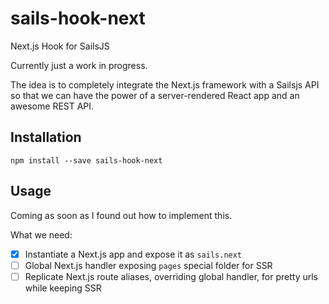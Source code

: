 # sails-hook-next

Next.js Hook for SailsJS

Currently just a work in progress.

The idea is to completely integrate the Next.js framework with a Sailsjs API
so that we can have the power of a server-rendered React app and an awesome REST API.

## Installation

```
npm install --save sails-hook-next
```

## Usage

Coming as soon as I found out how to implement this.

What we need:

* [x] Instantiate a Next.js app and expose it as `sails.next`
* [ ] Global Next.js handler exposing `pages` special folder for SSR
* [ ] Replicate Next.js route aliases, overriding global handler, for pretty urls while keeping SSR
